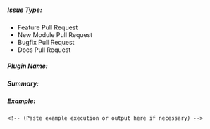 ##### Issue Type:

<!-- Please pick one and delete the rest: -->
 - Feature Pull Request
 - New Module Pull Request
 - Bugfix Pull Request
 - Docs Pull Request

##### Plugin Name:

<!-- Name of the plugin/module/task  -->

##### Summary:

<!-- Please describe the change and the reason for it. -->

<!-- If you're fixing an existing issue, please include "Fixes #nnn" in your
commit message and your description; but you should still explain what
the change does. -->

##### Example:

```
<!-- (Paste example execution or output here if necessary) -->
```
